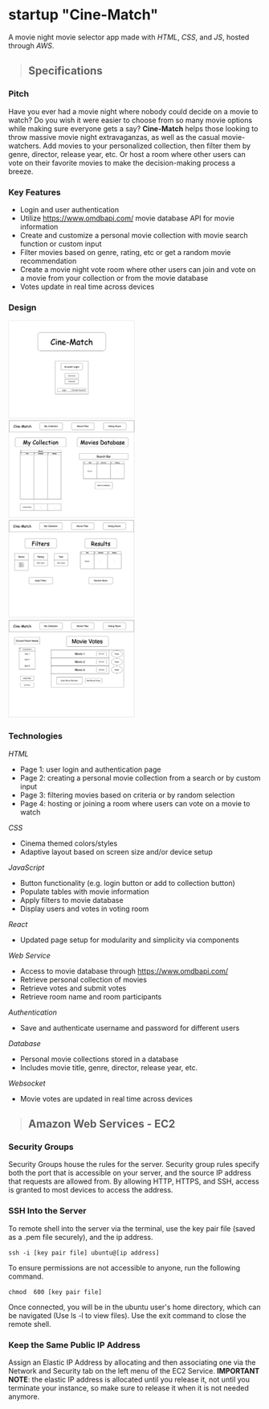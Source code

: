 # startup "Cine-Match"
A movie night movie selector app made with *HTML*, *CSS*, and *JS*, hosted through *AWS*.

> ## Specifications

### Pitch
Have you ever had a movie night where nobody could decide on a movie to watch? Do you wish it were easier to choose from so many movie options while making sure everyone gets a say? **Cine-Match** helps those looking to throw massive movie night extravaganzas, as well as the casual movie-watchers. Add movies to your personalized collection, then filter them by genre, director, release year, etc. Or host a room where other users can vote on their favorite movies to make the decision-making process a breeze.

### Key Features

- Login and user authentication
- Utilize https://www.omdbapi.com/ movie database API for movie information
- Create and customize a personal movie collection with movie search function or custom input
- Filter movies based on genre, rating, etc or get a random movie recommendation
- Create a movie night vote room where other users can join and vote on a movie from your collection or from the movie database
- Votes update in real time across devices

### Design

<img src="https://github.com/kobeynw/startup/blob/main/startupDesign_1.png" width="50%">
<img src="https://github.com/kobeynw/startup/blob/main/startupDesign_2.png" width="50%">
<img src="https://github.com/kobeynw/startup/blob/main/startupDesign_3.png" width="50%">
<img src="https://github.com/kobeynw/startup/blob/main/startupDesign_4.png" width="50%">

### Technologies

*HTML*
- Page 1: user login and authentication page
- Page 2: creating a personal movie collection from a search or by custom input
- Page 3: filtering movies based on criteria or by random selection
- Page 4: hosting or joining a room where users can vote on a movie to watch

*CSS*
- Cinema themed colors/styles
- Adaptive layout based on screen size and/or device setup

*JavaScript*
- Button functionality (e.g. login button or add to collection button)
- Populate tables with movie information
- Apply filters to movie database
- Display users and votes in voting room

*React*
- Updated page setup for modularity and simplicity via components

*Web Service*
- Access to movie database through https://www.omdbapi.com/
- Retrieve personal collection of movies
- Retrieve votes and submit votes
- Retrieve room name and room participants

*Authentication*
- Save and authenticate username and password for different users

*Database*
- Personal movie collections stored in a database
- Includes movie title, genre, director, release year, etc.

*Websocket*
- Movie votes are updated in real time across devices

> ## Amazon Web Services - EC2

### Security Groups
Security Groups house the rules for the server. Security group rules specify both the port that is accessible on your server, and the source IP address that requests are allowed from. By allowing HTTP, HTTPS, and SSH, access is granted to most devices to access the address.

### SSH Into the Server
To remote shell into the server via the terminal, use the key pair file (saved as a .pem file securely), and the ip address.
```console
ssh -i [key pair file] ubuntu@[ip address]
```
To ensure permissions are not accessible to anyone, run the following command.
```console
chmod  600 [key pair file]
```
Once connected, you will be in the ubuntu user's home directory, which can be navigated (Use ls -l to view files). Use the exit command to close the remote shell.

### Keep the Same Public IP Address
Assign an Elastic IP Address by allocating and then associating one via the Network and Security tab on the left menu of the EC2 Service. **IMPORTANT NOTE**: the elastic IP address is allocated until you release it, not until you terminate your instance, so make sure to release it when it is not needed anymore.